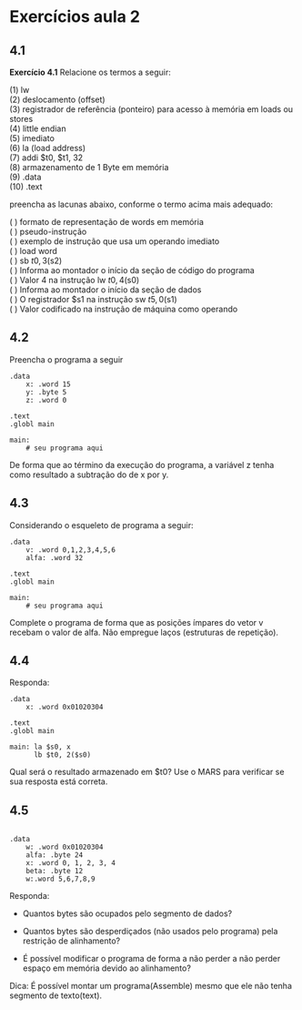 # Exercícios aula 2

## 4.1


**Exercício 4.1** Relacione os termos a seguir:

(1) lw  
(2) deslocamento (offset)  
(3) registrador de referência (ponteiro) para acesso à memória em loads ou stores  
(4) little endian  
(5) imediato  
(6) la (load address)  
(7) addi $t0, $t1, 32  
(8) armazenamento de 1 Byte em memória  
(9) .data  
(10) .text  

preencha as lacunas abaixo, conforme o termo acima mais adequado:

(  ) formato de representação de words em memória  
(  ) pseudo-instrução  
(  ) exemplo de instrução que usa um operando imediato  
(  ) load word  
(  ) sb $t0, 3($s2)  
(  ) Informa ao montador o início da seção de código do programa  
(  ) Valor 4 na instrução lw $t0, 4($s0)  
(  ) Informa ao montador o início da seção de dados  
(  ) O registrador $s1 na instrução sw $t5, 0($s1)  
(  ) Valor codificado na instrução de máquina como operando  


## 4.2

Preencha o programa a seguir

```assembly
.data
    x: .word 15
    y: .byte 5
    z: .word 0

.text
.globl main

main:
    # seu programa aqui
```

De forma que ao término da execução do programa, a variável z tenha como resultado a subtração do de x por y.

## 4.3

Considerando o esqueleto de programa a seguir:

``` assembly
.data
    v: .word 0,1,2,3,4,5,6
    alfa: .word 32

.text
.globl main

main:
    # seu programa aqui
```
Complete o programa de forma que as posições ímpares do vetor v recebam o valor de alfa. Não empregue laços (estruturas de repetição).

## 4.4 

Responda:

```assembly
.data
    x: .word 0x01020304

.text
.globl main

main: la $s0, x
      lb $t0, 2($s0)
```
Qual será o resultado armazenado em $t0? Use o MARS para verificar se sua resposta está correta.

## 4.5

``` assembly

.data
    w: .word 0x01020304
    alfa: .byte 24
    x: .word 0, 1, 2, 3, 4
    beta: .byte 12
    w:.word 5,6,7,8,9
```

Responda:

+ Quantos bytes são ocupados pelo segmento de dados?

+ Quantos bytes são desperdiçados (não usados pelo programa) pela restrição de alinhamento?

+ É possível modificar o programa de forma a não perder a não perder espaço em memória devido ao alinhamento?

Dica: É possível montar um programa(Assemble) mesmo que ele não tenha segmento de texto(text).
